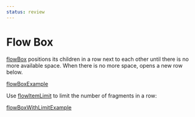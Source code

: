 ```yaml
---
status: review
---
```


# Flow Box

[flowBox](fragment://) positions its children in a row next to each other until there
is no more available space. When there is no more space, opens a new row below.

[flowBoxExample](example://built_in_ui_container_fragments)

Use [flowItemLimit](instruction://) to limit the number of fragments in a row:

[flowBoxWithLimitExample](example://built_in_ui_container_fragments)